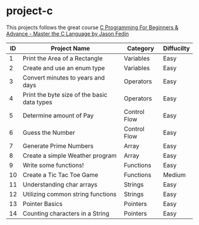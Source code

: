 # project-c

This projects follows the great course [C Programming For Beginners & Advance - Master the C Language by Jason Fedin](https://www.udemy.com/course/c-programming-for-beginners-/)

| ID  | Project Name                                | Category     | Diffucilty |
| --- | ------------------------------------------- | ------------ | ---------- |
| 1   | Print the Area of a Rectangle               | Variables    | Easy       |
| 2   | Create and use an enum type                 | Variables    | Easy       |
| 3   | Convert minutes to years and days           | Operators    | Easy       |
| 4   | Print the byte size of the basic data types | Operators    | Easy       |
| 5   | Determine amount of Pay                     | Control Flow | Easy       |
| 6   | Guess the Number                            | Control Flow | Easy       |
| 7   | Generate Prime Numbers                      | Array        | Easy       |
| 8   | Create a simple Weather program             | Array        | Easy       |
| 9   | Write some functions!                       | Functions    | Easy       |
| 10  | Create a Tic Tac Toe Game                   | Functions    | Medium     |
| 11  | Understanding char arrays                   | Strings      | Easy       |
| 12  | Utilizing common string functions           | Strings      | Easy       |
| 13  | Pointer Basics                              | Pointers     | Easy       |
| 14  | Counting characters in a String             | Pointers     | Easy       |
